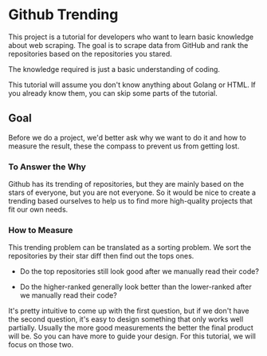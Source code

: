 # Github Trending

This project is a tutorial for developers who want to learn basic knowledge about web scraping.
The goal is to scrape data from GitHub and rank the repositories based on the repositories you stared.

The knowledge required is just a basic understanding of coding.

This tutorial will assume you don't know anything about Golang or HTML.
If you already know them, you can skip some parts of the tutorial.

## Goal

Before we do a project, we'd better ask why we want to do it and how to measure the result, these the compass to prevent us from getting lost.

### To Answer the Why

Github has its trending of repositories, but they are mainly based on the stars of everyone, but you are not everyone.
So it would be nice to create a trending based ourselves to help us to find more high-quality projects that fit our own needs.

### How to Measure

This trending problem can be translated as a sorting problem. We sort the repositories by their star diff then find out the tops ones.

- Do the top repositories still look good after we manually read their code?

- Do the higher-ranked generally look better than the lower-ranked after we manually read their code?

It's pretty intuitive to come up with the first question, but if we don't have the second question, it's easy to design something that only works well partially.
Usually the more good measurements the better the final product will be. So you can have more to guide your design. For this tutorial, we will focus on those two.
